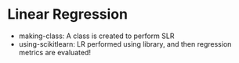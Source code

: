 # Linear Regression
* making-class: A class is created to perform SLR
* using-scikitlearn: LR performed using library, and then regression metrics are evaluated!